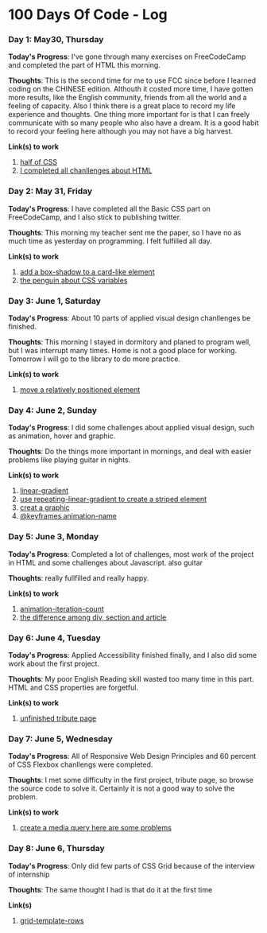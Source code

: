 # 100 Days Of Code - Log


### Day 1: May30, Thursday

**Today's Progress**: I've gone through many exercises on FreeCodeCamp and completed the part of HTML this morning. 

**Thoughts**: This is the second time for me to use FCC since before I learned coding on the CHINESE edition. Althouth it costed more time, I have gotten more results, like the English community, friends from all the world and a feeling of capacity. Also I think there is a great place to record my life experience and thoughts.
One thing more important for is that I can freely communicate with so many people who also have a dream. 
It is a good habit to record your feeling here although you may not have a big harvest.

**Link(s) to work**
1. [half  of CSS](https://learn.freecodecamp.org/responsive-web-design/basic-css/use-attribute-selectors-to-style-elements)
2. [I completed all chanllenges about HTML](https://learn.freecodecamp.org/responsive-web-design/basic-html-and-html5)


### Day 2: May 31, Friday

**Today's Progress**:  I have completed all the Basic CSS part on FreeCodeCamp, and I also stick to publishing twitter.

**Thoughts**: This morning my teacher sent me the paper, so I have no as much time as yesterday on programming. I felt fulfilled all day. 

**Link(s) to work**
1. [add a box-shadow to a card-like element](https://learn.freecodecamp.org/responsive-web-design/applied-visual-design/add-a-box-shadow-to-a-card-like-element)
2. [the penguin about CSS variables](https://learn.freecodecamp.org/responsive-web-design/basic-css/use-css-variables-to-change-several-elements-at-once)


### Day 3: June 1, Saturday

**Today's Progress**: About 10 parts of applied visual design chanllenges be finished.

**Thoughts**: This morning I stayed in dormitory and planed to program well, but I was interrupt many times. Home is not a good place for working. Tomorrow I will go to the library to do more practice.

**Link(s) to work**
1. [move a relatively positioned element](https://learn.freecodecamp.org/responsive-web-design/applied-visual-design/move-a-relatively-positioned-element-with-css-offsets)


### Day 4: June 2, Sunday

**Today's Progress**: I did some challenges about applied visual design, such as animation, hover and graphic.

**Thoughts**: Do the things more important in mornings, and deal with easier problems like playing guitar in nights.

**Link(s) to work**
1. [linear-gradient](https://learn.freecodecamp.org/responsive-web-design/applied-visual-design/create-a-gradual-css-linear-gradient)
2. [use repeating-linear-gradient to create a striped element](https://learn.freecodecamp.org/responsive-web-design/applied-visual-design/use-a-css-linear-gradient-to-create-a-striped-element)
3. [creat a graphic](https://learn.freecodecamp.org/responsive-web-design/applied-visual-design/create-a-graphic-using-css/)
4. [@keyframes animation-name](https://learn.freecodecamp.org/responsive-web-design/applied-visual-design/use-css-animation-to-change-the-hover-state-of-a-button/)


### Day 5: June 3, Monday

**Today's Progress**: Completed a lot of challenges, most work of the project in HTML and some challenges about Javascript. also guitar

**Thoughts**: really fullfilled and really happy.

**Link(s) to work**
1.  [animation-iteration-count](https://learn.freecodecamp.org/responsive-web-design/applied-visual-design/make-a-css-heartbeat-using-an-infinite-animation-count)
2. [the difference among div, section and article](https://learn.freecodecamp.org/responsive-web-design/applied-accessibility/wrap-content-in-the-article-element)


### Day 6: June 4, Tuesday

**Today's Progress**: Applied Accessibility finished finally, and I also did some work about the first project.

**Thoughts**: My poor English Reading skill wasted too many time in this part. HTML and CSS properties are forgetful.

**Link(s) to work**
1. [unfinished tribute page](https://codepen.io/chunshujiu/project/editor/DnqKLN)


### Day 7: June 5, Wednesday

**Today's Progress**: All of Responsive Web Design Principles and 60 percent of CSS Flexbox chanllengs were completed.

**Thoughts**: I met some difficulty in the first project, tribute page, so browse the source code to solve it. Certainly it is not a good way to solve the problem.

**Link(s) to work**
1. [create a media query here are some problems](https://learn.freecodecamp.org/responsive-web-design/responsive-web-design-principles/create-a-media-query)


### Day 8: June 6, Thursday

**Today's Progress**: Only did few parts of CSS Grid because of the interview of internship

**Thoughts**: The same thought I had is that do it at the first time

**Link(s)**
1. [grid-template-rows](https://learn.freecodecamp.org/responsive-web-design/css-grid/add-rows-with-grid-template-rows)

